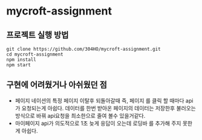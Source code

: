 # mycroft-assignment

## 프로젝트 실행 방법

```
git clone https://github.com/304HO/mycroft-assignment.git
cd mycroft-assignment
npm install
npm start
```

## 구현에 어려웠거나 아쉬웠던 점

- 페이지 네이션의 특정 페이지 이탈후 되돌아갈때 즉, 페이지 를 클릭 할 때마다 api가 요청되는게 아쉽다. 데이터를 한번 받아온 페이지의 데이터는 저장한후 불러오는 방식으로 바꿔 api요청을 최소한으로 줄여 볼수 있을거같다.
- 마이페이지 api가 의도적으로 1초 늦게 응답이 오는데 로딩바 를 추가해 주지 못한게 아쉽다.
